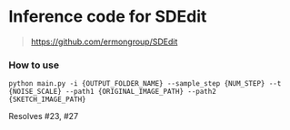 # Inference code for SDEdit

> https://github.com/ermongroup/SDEdit

### How to use

```shell
python main.py -i {OUTPUT_FOLDER_NAME} --sample_step {NUM_STEP} --t {NOISE_SCALE} --path1 {ORIGINAL_IMAGE_PATH} --path2 {SKETCH_IMAGE_PATH}
```

Resolves #23, #27
